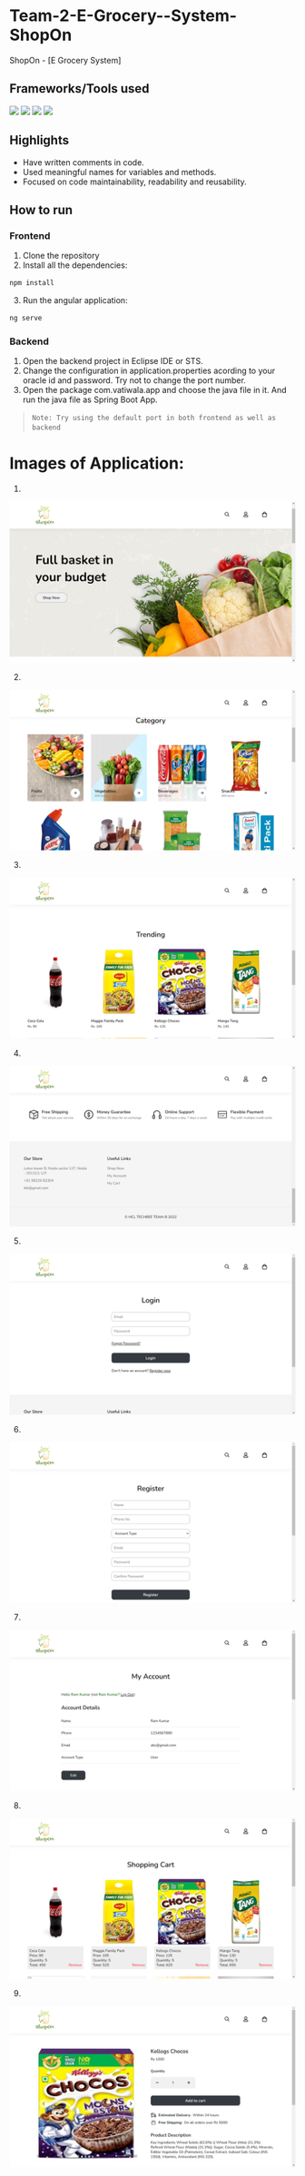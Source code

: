 # Team-2-E-Grocery--System-ShopOn
ShopOn - [E Grocery System]

## Frameworks/Tools used

![](https://img.shields.io/badge/Angular-DD0031?style=for-the-badge&logo=angular&logoColor=white)  ![](https://img.shields.io/badge/Spring-6AAD3D?style=for-the-badge&logo=spring&logoColor=white) ![](https://img.shields.io/badge/Java-FFFFFF?style=for-the-badge&logo=java&logoColor=red) ![](https://img.shields.io/badge/oracle-ed1c24?style=for-the-badge&logo=oracle&logoColor=white)

## Highlights

- Have written comments in code.
- Used meaningful names for variables and methods.
- Focused on code maintainability, readability and reusability.

## How to run

### Frontend
1. Clone the repository
2. Install all the dependencies: 

```sh
npm install
```

3. Run the angular application: 

```sh
ng serve
```

### Backend

1. Open the backend project in Eclipse IDE or STS.
2. Change the configuration in application.properties acording to your oracle id and password. Try not to change the port number.
3. Open the package com.vatiwala.app and choose the java file in it. And run the java file as Spring Boot App.

> ```Note: Try using the default port in both frontend as well as backend ```


# Images of Application:
1.

![Home Page](https://github.com/Aditya04052004/Team-2-E-Grocery--System-ShopOn/blob/main/Images/1.png)

2.

![Category Page](https://github.com/Aditya04052004/Team-2-E-Grocery--System-ShopOn/blob/main/Images/2.png)

3.

![Category Page](https://github.com/Aditya04052004/Team-2-E-Grocery--System-ShopOn/blob/main/Images/3.png)

4.

![Category Page](https://github.com/Aditya04052004/Team-2-E-Grocery--System-ShopOn/blob/main/Images/4.png)

5.

![Category Page](https://github.com/Aditya04052004/Team-2-E-Grocery--System-ShopOn/blob/main/Images/5.png)

6.

![Cart](https://github.com/Aditya04052004/Team-2-E-Grocery--System-ShopOn/blob/main/Images/6.png)

7.

![Sign up](https://github.com/Aditya04052004/Team-2-E-Grocery--System-ShopOn/blob/main/Images/7.png)

8.

![Sign in](https://github.com/Aditya04052004/Team-2-E-Grocery--System-ShopOn/blob/main/Images/8.png)

9.

![Sign in](https://github.com/Aditya04052004/Team-2-E-Grocery--System-ShopOn/blob/main/Images/9.png)

